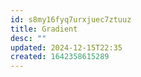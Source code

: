 ```yaml
---
id: s8my16fyq7urxjuec7ztuuz
title: Gradient
desc: ""
updated: 2024-12-15T22:35
created: 1642358615289
---
```


